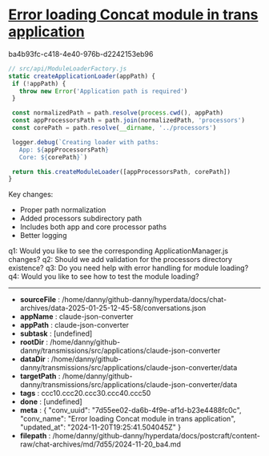 # [Error loading Concat module in trans application](https://claude.ai/chat/7d55ee02-da6b-4f9e-af1d-b23e4488fc0c)

ba4b93fc-c418-4e40-976b-d2242153eb96

 ```javascript
// src/api/ModuleLoaderFactory.js
static createApplicationLoader(appPath) {
  if (!appPath) {
    throw new Error('Application path is required')
  }

  const normalizedPath = path.resolve(process.cwd(), appPath)
  const appProcessorsPath = path.join(normalizedPath, 'processors')
  const corePath = path.resolve(__dirname, '../processors')

  logger.debug(`Creating loader with paths:
    App: ${appProcessorsPath}
    Core: ${corePath}`)

  return this.createModuleLoader([appProcessorsPath, corePath]) 
}
```

Key changes:
- Proper path normalization
- Added processors subdirectory path
- Includes both app and core processor paths
- Better logging

q1: Would you like to see the corresponding ApplicationManager.js changes?
q2: Should we add validation for the processors directory existence?
q3: Do you need help with error handling for module loading?
q4: Would you like to see how to test the module loading?

---

* **sourceFile** : /home/danny/github-danny/hyperdata/docs/chat-archives/data-2025-01-25-12-45-58/conversations.json
* **appName** : claude-json-converter
* **appPath** : claude-json-converter
* **subtask** : [undefined]
* **rootDir** : /home/danny/github-danny/transmissions/src/applications/claude-json-converter
* **dataDir** : /home/danny/github-danny/transmissions/src/applications/claude-json-converter/data
* **targetPath** : /home/danny/github-danny/transmissions/src/applications/claude-json-converter/data
* **tags** : ccc10.ccc20.ccc30.ccc40.ccc50
* **done** : [undefined]
* **meta** : {
  "conv_uuid": "7d55ee02-da6b-4f9e-af1d-b23e4488fc0c",
  "conv_name": "Error loading Concat module in trans application",
  "updated_at": "2024-11-20T19:25:41.504045Z"
}
* **filepath** : /home/danny/github-danny/hyperdata/docs/postcraft/content-raw/chat-archives/md/7d55/2024-11-20_ba4.md